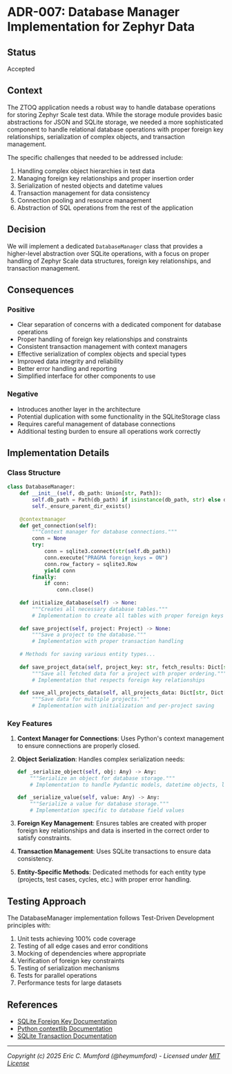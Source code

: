 # ADR-007: Database Manager Implementation for Zephyr Data

## Status

Accepted

## Context

The ZTOQ application needs a robust way to handle database operations for storing Zephyr Scale test data. While the storage module provides basic abstractions for JSON and SQLite storage, we needed a more sophisticated component to handle relational database operations with proper foreign key relationships, serialization of complex objects, and transaction management.

The specific challenges that needed to be addressed include:

1. Handling complex object hierarchies in test data
2. Managing foreign key relationships and proper insertion order
3. Serialization of nested objects and datetime values
4. Transaction management for data consistency
5. Connection pooling and resource management
6. Abstraction of SQL operations from the rest of the application

## Decision

We will implement a dedicated `DatabaseManager` class that provides a higher-level abstraction over SQLite operations, with a focus on proper handling of Zephyr Scale data structures, foreign key relationships, and transaction management.

## Consequences

### Positive

- Clear separation of concerns with a dedicated component for database operations
- Proper handling of foreign key relationships and constraints
- Consistent transaction management with context managers
- Effective serialization of complex objects and special types
- Improved data integrity and reliability
- Better error handling and reporting
- Simplified interface for other components to use

### Negative

- Introduces another layer in the architecture
- Potential duplication with some functionality in the SQLiteStorage class
- Requires careful management of database connections
- Additional testing burden to ensure all operations work correctly

## Implementation Details

### Class Structure

```python
class DatabaseManager:
    def __init__(self, db_path: Union[str, Path]):
        self.db_path = Path(db_path) if isinstance(db_path, str) else db_path
        self._ensure_parent_dir_exists()
    
    @contextmanager
    def get_connection(self):
        """Context manager for database connections."""
        conn = None
        try:
            conn = sqlite3.connect(str(self.db_path))
            conn.execute("PRAGMA foreign_keys = ON")
            conn.row_factory = sqlite3.Row
            yield conn
        finally:
            if conn:
                conn.close()
    
    def initialize_database(self) -> None:
        """Creates all necessary database tables."""
        # Implementation to create all tables with proper foreign keys
    
    def save_project(self, project: Project) -> None:
        """Save a project to the database."""
        # Implementation with proper transaction handling
    
    # Methods for saving various entity types...
    
    def save_project_data(self, project_key: str, fetch_results: Dict[str, FetchResult]) -> Dict[str, int]:
        """Save all fetched data for a project with proper ordering."""
        # Implementation that respects foreign key relationships
    
    def save_all_projects_data(self, all_projects_data: Dict[str, Dict[str, FetchResult]]) -> Dict[str, Dict[str, int]]:
        """Save data for multiple projects."""
        # Implementation with initialization and per-project saving
```

### Key Features

1. **Context Manager for Connections**: Uses Python's context management to ensure connections are properly closed.

2. **Object Serialization**: Handles complex serialization needs:
   ```python
   def _serialize_object(self, obj: Any) -> Any:
       """Serialize an object for database storage."""
       # Implementation to handle Pydantic models, datetime objects, lists, etc.
   
   def _serialize_value(self, value: Any) -> Any:
       """Serialize a value for database storage."""
       # Implementation specific to database field values
   ```

3. **Foreign Key Management**: Ensures tables are created with proper foreign key relationships and data is inserted in the correct order to satisfy constraints.

4. **Transaction Management**: Uses SQLite transactions to ensure data consistency.

5. **Entity-Specific Methods**: Dedicated methods for each entity type (projects, test cases, cycles, etc.) with proper error handling.

## Testing Approach

The DatabaseManager implementation follows Test-Driven Development principles with:

1. Unit tests achieving 100% code coverage
2. Testing of all edge cases and error conditions
3. Mocking of dependencies where appropriate
4. Verification of foreign key constraints
5. Testing of serialization mechanisms
6. Tests for parallel operations
7. Performance tests for large datasets

## References

- [SQLite Foreign Key Documentation](https://www.sqlite.org/foreignkeys.html)
- [Python contextlib Documentation](https://docs.python.org/3/library/contextlib.html)
- [SQLite Transaction Documentation](https://www.sqlite.org/lang_transaction.html)

---
*Copyright (c) 2025 Eric C. Mumford (@heymumford) - Licensed under [MIT License](../../LICENSE)*